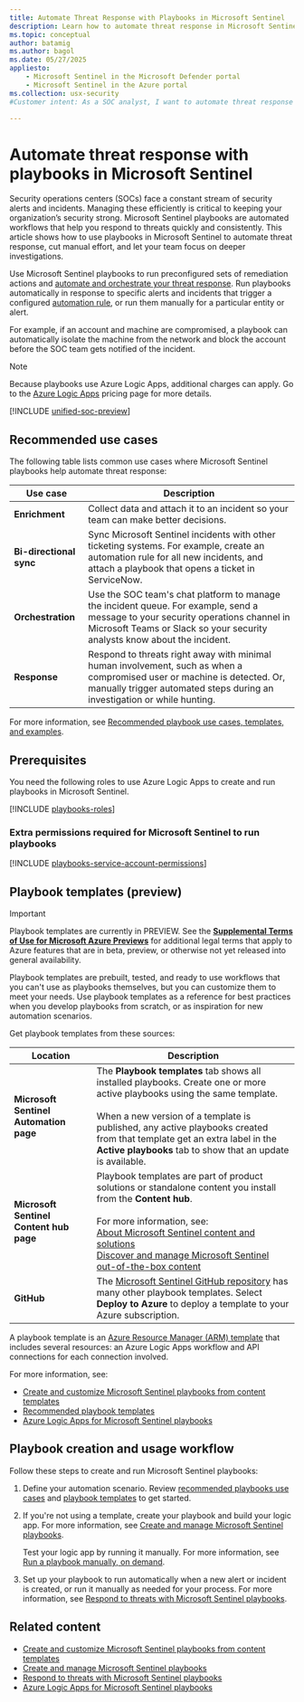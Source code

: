 ```yaml
---
title: Automate Threat Response with Playbooks in Microsoft Sentinel
description: Learn how to automate threat response in Microsoft Sentinel using playbooks to efficiently manage security alerts and incidents.
ms.topic: conceptual
author: batamig
ms.author: bagol
ms.date: 05/27/2025
appliesto:
    - Microsoft Sentinel in the Microsoft Defender portal
    - Microsoft Sentinel in the Azure portal
ms.collection: usx-security
#Customer intent: As a SOC analyst, I want to automate threat response using playbooks so that I can efficiently manage security alerts and incidents, reducing manual intervention and focusing on deeper investigations.

---
```


# Automate threat response with playbooks in Microsoft Sentinel

Security operations centers (SOCs) face a constant stream of security alerts and incidents. Managing these efficiently is critical to keeping your organization’s security strong. Microsoft Sentinel playbooks are automated workflows that help you respond to threats quickly and consistently. This article shows how to use playbooks in Microsoft Sentinel to automate threat response, cut manual effort, and let your team focus on deeper investigations.

Use Microsoft Sentinel playbooks to run preconfigured sets of remediation actions and [automate and orchestrate your threat response](tutorial-respond-threats-playbook.md). Run playbooks automatically in response to specific alerts and incidents that trigger a configured [automation rule](../automate-incident-handling-with-automation-rules.md), or run them manually for a particular entity or alert.

For example, if an account and machine are compromised, a playbook can automatically isolate the machine from the network and block the account before the SOC team gets notified of the incident.

> [!NOTE]
> Because playbooks use Azure Logic Apps, additional charges can apply. Go to the [Azure Logic Apps](https://azure.microsoft.com/pricing/details/logic-apps/) pricing page for more details.

[!INCLUDE [unified-soc-preview](../includes/unified-soc-preview.md)]

## Recommended use cases

The following table lists common use cases where Microsoft Sentinel playbooks help automate threat response:

|Use case  |Description  |
|---------|---------|
|**Enrichment**     |    Collect data and attach it to an incident so your team can make better decisions.   |
|**Bi-directional sync**     | Sync Microsoft Sentinel incidents with other ticketing systems. For example, create an automation rule for all new incidents, and attach a playbook that opens a ticket in ServiceNow.        |
|**Orchestration**     | Use the SOC team's chat platform to manage the incident queue. For example, send a message to your security operations channel in Microsoft Teams or Slack so your security analysts know about the incident.      |
|**Response**     |  Respond to threats right away with minimal human involvement, such as when a compromised user or machine is detected. Or, manually trigger automated steps during an investigation or while hunting.     |

For more information, see [Recommended playbook use cases, templates, and examples](playbook-recommendations.md).

## Prerequisites

You need the following roles to use Azure Logic Apps to create and run playbooks in Microsoft Sentinel.

[!INCLUDE [playbooks-roles](../includes/playbooks-roles.md)]

### Extra permissions required for Microsoft Sentinel to run playbooks

[!INCLUDE [playbooks-service-account-permissions](../includes/playbooks-service-account-permissions.md)]

## Playbook templates (preview)

> [!IMPORTANT]
> Playbook templates are currently in PREVIEW. See the **[Supplemental Terms of Use for Microsoft Azure Previews](https://azure.microsoft.com/support/legal/preview-supplemental-terms/)** for additional legal terms that apply to Azure features that are in beta, preview, or otherwise not yet released into general availability.

Playbook templates are prebuilt, tested, and ready to use workflows that you can't use as playbooks themselves, but you can customize them to meet your needs. Use playbook templates as a reference for best practices when you develop playbooks from scratch, or as inspiration for new automation scenarios.

Get playbook templates from these sources:

|Location  |Description  |
|---------|---------|
|**Microsoft Sentinel Automation page**     |  The **Playbook templates** tab shows all installed playbooks. Create one or more active playbooks using the same template.  <br><br>When a new version of a template is published, any active playbooks created from that template get an extra label in the **Active playbooks** tab to show that an update is available.    |
|**Microsoft Sentinel Content hub page**     |   Playbook templates are part of product solutions or standalone content you install from the **Content hub**.  <br><br>For more information, see: <br> [About Microsoft Sentinel content and solutions](../sentinel-solutions.md) <br>[Discover and manage Microsoft Sentinel out-of-the-box content](../sentinel-solutions-deploy.md)|
|**GitHub**     |    The [Microsoft Sentinel GitHub repository](https://github.com/Azure/Azure-Sentinel/tree/master/Playbooks) has many other playbook templates. Select **Deploy to Azure** to deploy a template to your Azure subscription.|

A playbook template is an [Azure Resource Manager (ARM) template](/azure/azure-resource-manager/templates/) that includes several resources: an Azure Logic Apps workflow and API connections for each connection involved.

For more information, see:

- [Create and customize Microsoft Sentinel playbooks from content templates](use-playbook-templates.md)
- [Recommended playbook templates](playbook-recommendations.md#recommended-playbook-templates)
- [Azure Logic Apps for Microsoft Sentinel playbooks](logic-apps-playbooks.md)

## Playbook creation and usage workflow

Follow these steps to create and run Microsoft Sentinel playbooks:

1. Define your automation scenario. Review [recommended playbooks use cases](playbook-recommendations.md#recommended-playbook-use-cases) and [playbook templates](playbook-recommendations.md#recommended-playbook-templates) to get started.

1. If you're not using a template, create your playbook and build your logic app. For more information, see [Create and manage Microsoft Sentinel playbooks](create-playbooks.md).

    Test your logic app by running it manually. For more information, see [Run a playbook manually, on demand](run-playbooks.md#run-a-playbook-manually-on-demand).

1. Set up your playbook to run automatically when a new alert or incident is created, or run it manually as needed for your process. For more information, see [Respond to threats with Microsoft Sentinel playbooks](run-playbooks.md).

## Related content

- [Create and customize Microsoft Sentinel playbooks from content templates](use-playbook-templates.md)
- [Create and manage Microsoft Sentinel playbooks](create-playbooks.md)
- [Respond to threats with Microsoft Sentinel playbooks](run-playbooks.md)
- [Azure Logic Apps for Microsoft Sentinel playbooks](logic-apps-playbooks.md)
